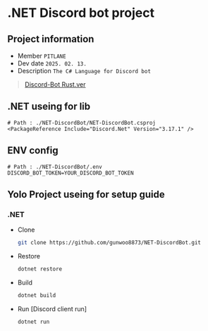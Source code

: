 # .NET Discord bot project

## Project information
* Member
  `PITLANE`
* Dev date
  `2025. 02. 13.`
* Description
  `The C# Language for Discord bot`
> [Discord-Bot Rust.ver](https://github.com/gunwoo8873/Rust-DiscordBot)

## .NET useing for lib
```csproj
# Path : ./NET-DiscordBot/NET-DiscordBot.csproj
<PackageReference Include="Discord.Net" Version="3.17.1" />
```

## ENV config
```env
# Path : ./NET-DiscordBot/.env
DISCORD_BOT_TOKEN=YOUR_DISCORD_BOT_TOKEN
```

## Yolo Project useing for setup guide
### .NET
  * Clone
    ```bash
    git clone https://github.com/gunwoo8873/NET-DiscordBot.git
    ```
  * Restore
    ```bash
    dotnet restore
    ```
  * Build
    ```bash
    dotnet build
    ```
  * Run [Discord client run]
    ```bash
    dotnet run
    ```